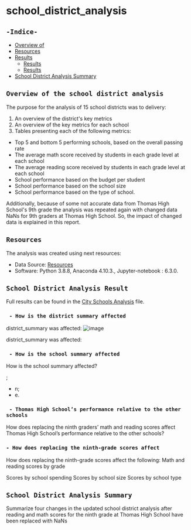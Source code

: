 # school_district_analysis
## `-Indice-`

- [Overview of ](#)
- [Resources](#resources)
- [Results](#)
  - [Results](#)
  - [Results](#)
- [School District Analysis Summary](#Summary)

## `Overview of the school district analysis`

The purpose for the analysis of 15 school districts was to delivery: 
1. An overview of the district's key metrics
2. An overview of the key metrics for each school
3. Tables presenting each of the following metrics:
  - Top 5 and bottom 5 performing schools, based on the overall passing rate
  - The average math score received by students in each grade level at each school
  - The average reading score received by students in each grade level at each school
  - School performance based on the budget per student
  - School performance based on the school size 
  - School performance based on the type of school.

 Additionally, because of some not accurate data from Thomas High School's 9th grade the analysis was repeated again with changed data NaNs for 9th graders at Thomas High School. So, the impact of changed data is explained in this report.
## `Resources`
The analysis was created using next resources:
  - Data Source:  [Resources](./Resources/)
  - Software: Python 3.8.8, Anaconda 4.10.3., Jupyter-notebook : 6.3.0.
## `School District Analysis Result`

Full results can be found in the [City Schools Analysis](./PyCitySchools_Challenge.ipynb) file.
### ` - How is the district summary affected`

district_summary was affected:
![image](https://user-images.githubusercontent.com/68247343/126917260-9d6f821e-b6db-438f-b69c-9b2adb75fb48.png)

district_summary was affected:
  
### ` - How is the school summary affected`

How is the school summary affected?

;
  - n;
  - e.

### ` - Thomas High School’s performance relative to the other schools`
How does replacing the ninth graders’ math and reading scores affect Thomas High School’s performance relative to the other schools?

### `- How does replacing the ninth-grade scores affect`
How does replacing the ninth-grade scores affect the following:
Math and reading scores by grade

Scores by school spending
Scores by school size
Scores by school type

## `School District Analysis Summary`

Summarize four changes in the updated school district analysis after reading and math scores for the ninth grade at Thomas High School have been replaced with NaNs
